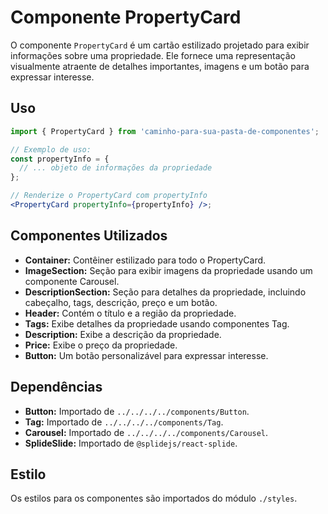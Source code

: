 # Componente PropertyCard

O componente `PropertyCard` é um cartão estilizado projetado para exibir informações sobre uma propriedade. Ele fornece uma representação visualmente atraente de detalhes importantes, imagens e um botão para expressar interesse.

## Uso

```jsx
import { PropertyCard } from 'caminho-para-sua-pasta-de-componentes';

// Exemplo de uso:
const propertyInfo = {
  // ... objeto de informações da propriedade
};

// Renderize o PropertyCard com propertyInfo
<PropertyCard propertyInfo={propertyInfo} />;
```


## Componentes Utilizados

- **Container:** Contêiner estilizado para todo o PropertyCard.
- **ImageSection:** Seção para exibir imagens da propriedade usando um componente Carousel.
- **DescriptionSection:** Seção para detalhes da propriedade, incluindo cabeçalho, tags, descrição, preço e um botão.
- **Header:** Contém o título e a região da propriedade.
- **Tags:** Exibe detalhes da propriedade usando componentes Tag.
- **Description:** Exibe a descrição da propriedade.
- **Price:** Exibe o preço da propriedade.
- **Button:** Um botão personalizável para expressar interesse.

## Dependências

- **Button:** Importado de `../../../../components/Button`.
- **Tag:** Importado de `../../../../components/Tag`.
- **Carousel:** Importado de `../../../../components/Carousel`.
- **SplideSlide:** Importado de `@splidejs/react-splide`.

## Estilo

Os estilos para os componentes são importados do módulo `./styles`.
